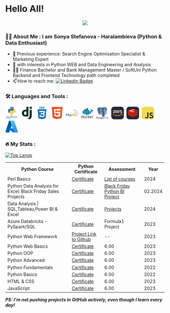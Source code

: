 <h1>
  Hello All!
</h1>

<div align="center">
<img src="https://media4.giphy.com/media/coxQHKASG60HrHtvkt/giphy.gif?cid=ecf05e478m68zpix8f7y7kurycgorru6ooq2ru8z8q9dzy4i&ep=v1_gifs_search&rid=giphy.gif&ct=g"></div>

### :woman_technologist: About Me : I am Sonya Stefanova - Haralambieva (Python & Data Enthusiast)
- :telescope: Previous experience: Search Engine Optimisation Specialist & Marketing Expert
- :telescope: with interests in Python WEB and Data Engineering and Analysis
- :woman_student: Finance Bachelor and Bank Management Master / SoftUni Python Backend and Frontend Technology path completed
- :mailbox:How to reach me: [![Linkedin Badge](https://img.shields.io/badge/-Sonya-blue?style=flat&logo=Linkedin&logoColor=white)](https://www.linkedin.com/in/sonya-stefanova-haralambieva-41286537/)

### :hammer_and_wrench: Languages and Tools :

<div>
<img src="https://github.com/devicons/devicon/blob/master/icons/python/python-original-wordmark.svg" title="Django" alt="Django" width="40" height="40"/>&nbsp;
    <img src="https://github.com/devicons/devicon/blob/master/icons/django/django-plain.svg" title="Django" alt="Django" width="40" height="40"/>&nbsp;
  <img src="https://github.com/devicons/devicon/blob/master/icons/css3/css3-plain-wordmark.svg"  title="CSS3" alt="CSS" width="40" height="40"/>&nbsp;
  <img src="https://github.com/devicons/devicon/blob/master/icons/html5/html5-original.svg" title="HTML5" alt="HTML" width="40" height="40"/>&nbsp;
  <img src="https://github.com/devicons/devicon/blob/master/icons/mysql/mysql-original-wordmark.svg" title="MySQL"  alt="MySQL" width="40" height="40"/>&nbsp;
 <img src="https://github.com/devicons/devicon/blob/master/icons/docker/docker-original-wordmark.svg" title="Docker"  alt="Docker" width="40" height="40"/>&nbsp;
<img src="https://github.com/devicons/devicon/blob/master/icons/postgresql/postgresql-original-wordmark.svg" title="PostgreSQL"  alt="Postgres" width="40" height="40"/>&nbsp;
<img src="https://github.com/tandpfun/skill-icons/blob/main/icons/AWS-Dark.svg" title="AWS"  alt="AWS" width="40" height="40"/>&nbsp;
<img src="https://github.com/tandpfun/skill-icons/blob/main/icons/Redis-Dark.svg" title="Redis Cache"  alt="Redis" width="40" height="40"/>&nbsp;
  <img src="https://github.com/tandpfun/skill-icons/blob/main/icons/JavaScript.svg" title="JS"  alt="JS" width="40" height="40"/>&nbsp;
  <img src="https://raw.githubusercontent.com/devicons/devicon/55609aa5bd817ff167afce0d965585c92040787a/icons/azure/azure-original.svg" title="Azure"  alt="Azure" width="40" height="40"/>&nbsp;

  
</div>

### :fire: My Stats :
[![Top Langs](https://github-readme-stats.vercel.app/api/top-langs/?username=sonya-stefanova&layout=compact&theme=vision-friendly-dark)](https://github.com/anuraghazra/github-readme-stats)
<div>
<table>
  <tr>
    <th>Python Course</th>
    <th>Python Certificate</th>
    <th>Assessment</th>
    <th>Year</th>
  </tr>
  <tr>
    <td>Perl Basics </td>
    <td><a href="[https://softuni.bg/certificates/certificates/converttoimage/159268?code=8ae628f2)https://softuni.bg/certificates/certificates/converttoimage/159268?code=8ae628f2](https://udemy-certificate.s3.amazonaws.com/image/UC-551c5f3f-7790-49d5-b344-7887f81558de.jpg?v=1710600623000)">Certificate</a></td>
    <td><a href="https://github.com/sonya-stefanova/perl">List of courses</a></td>
    <td>2024</td>
  </tr>
   <tr>
    <td>Python Data Analysis for Excel: Black Friday Sales Projects 
</td>
     <td><a href="https://www.udemy.com/certificate/UC-c793cc5f-eec4-44f5-aff7-08a6f9665cc2/">Certificate</a></td>
    <td><a href="https://github.com/sonya-stefanova/Python-Data-Analysis-For-Excel-Black-Friday-Sales-Project-">Black Friday Python BI Project</a></td>
    <td>02.2024</td>
  </tr>
  <tr>
    <td>Data Analysis | SQL,Tableau,Power BI & Excel 
</td>
     <td><a href="https://www.udemy.com/certificate/UC-e9f917e7-d95f-4b1f-894d-9d91efdead9a/">Certificate</a></td>
    <td><a href="https://public.tableau.com/app/profile/sonya.stefanova.haralambieva/vizzes">Projects</a></td>
    <td>2024</td>
  </tr>
    <tr>
    <td>Azure Databricks - PySpark/SQL</td>
     <td><a href="https://www.udemy.com/certificate/UC-29865d1c-fddc-4123-af2c-69f5f3225de3/">Certificate</a></td>
    <td>Formula1 Project</td>
    <td>2023</td>
  </tr>
  <tr>
    <td>Python Web Framework</td>
     <td><a href="https://github.com/sonya-stefanova/DJANGO-BLOG-APP">Project Link to Github</a></td>
    <td>--</td>
    <td>2023</td>
  </tr>
  <tr>
    <td>Python Web Basics</td>
    <td><a href="https://softuni.bg/certificates/certificates/converttoimage/177803?code=7aaf7677">Certificate</a></td>
    <td>6.00</td>
    <td>2023</td>
  </tr>
  <tr>
    <td>Python OOP</td>
    <td><a href="https://softuni.bg/certificates/certificates/converttoimage/168166?code=0d1f9d57">Certificate</a></td>
    <td>6.00</td>
    <td>2023</td>
  </tr>

  <tr>
    <td>Python Advanced</td>
    <td><a href="https://softuni.bg/certificates/certificates/converttoimage/159268?code=8ae628f2)https://softuni.bg/certificates/certificates/converttoimage/159268?code=8ae628f2">Certificate</a></td>
    <td>6.00</td>
    <td>2023</td>
  </tr>
    <tr>
    <td>Python Fundamentals</td>
    <td><a href="https://softuni.bg/certificates/certificates/converttoimage/138811?code=e99bb0fd">Certificate</a></td>
    <td>6.00</td>
    <td>2022</td>
  </tr>
  <tr>
    <td>Python Basics</td>
    <td><a href="https://softuni.bg/certificates/certificates/converttoimage/125902?code=99e98268">Certificate</a></td>
    <td>6.00</td>
    <td>2022</td>
  </tr>
  <tr>
    <td>HTML & CSS </td>
     <td><a href="https://softuni.bg/certificates/certificates/converttoimage/200278?code=db26188d">Certificate</a></td>
    <td>6.00</td>
    <td>2023</td>
  </tr>
  <tr>
    <td>JavaScript </td>
     <td><a href="https://softuni.bg/certificates/details/199304/64387d92">Certificate</a></td>
    <td>6.00</td>
    <td>2023</td>
  </tr>
</table>
  </div>
<i><b>PS: I'm not pushing projects in GitHub actively, even though I learn every day!</b></i>




